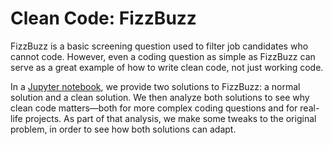 # Clean Code: FizzBuzz

FizzBuzz is a basic screening question used to filter job candidates who cannot code. However, even a coding question as simple as FizzBuzz can serve as a great example of how to write clean code, not just working code.

In a [Jupyter notebook](FizzBuzz.ipynb), we provide two solutions to FizzBuzz: a normal solution and a clean solution. We then analyze both solutions to see why clean code matters&mdash;both for more complex coding questions and for real-life projects. As part of that analysis, we make some tweaks to the original problem, in order to see how both solutions can adapt.
